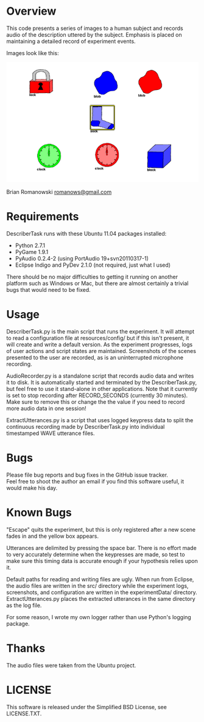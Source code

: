 # Overview
This code presents a series of images to a human subject and records 
audio of the description uttered by the subject.  Emphasis is placed
on maintaining a detailed record of experiment events.  

Images look like this:

![Image presented to the experimental subject; grid layout of different types and colors of hand-drawn objects](http://github.com/romanows/DescriberExperiment/raw/master/exampleDescriberImage.png)


Brian Romanowski 
romanows@gmail.com


# Requirements
DescriberTask runs with these Ubuntu 11.04 packages installed:

* Python 2.7.1
* PyGame 1.9.1
* PyAudio 0.2.4-2 (using PortAudio 19+svn20110317-1)
* Eclipse Indigo and PyDev 2.1.0 (not required, just what I used)

There should be no major difficulties to getting it running on another
platform such as Windows or Mac, but there are almost certainly a 
trivial bugs that would need to be fixed.


# Usage
DescriberTask.py is the main script that runs the experiment.  It will
attempt to read a configuration file at resources/config/ but if this 
isn't present, it will create and write a default version.  As the 
experiment progresses, logs of user actions and script states are 
maintained.  Screenshots of the scenes presented to the user are 
recorded, as is an uninterrupted microphone recording.

AudioRecorder.py is a standalone script that records audio data and 
writes it to disk.  It is automatically started and terminated by the
DescriberTask.py, but feel free to use it stand-alone in other 
applications.  Note that it currently is set to stop recording after 
RECORD_SECONDS (currently 30 minutes).  Make sure to remove this or 
change the the value if you need to record more audio data in one 
session!

ExtractUtterances.py is a script that uses logged keypress data to 
split the continuous recording made by DescriberTask.py into 
individual timestamped WAVE utterance files. 


# Bugs
Please file bug reports and bug fixes in the GitHub issue tracker.  
Feel free to shoot the author an email if you find this software 
useful, it would make his day.


# Known Bugs
"Escape" quits the experiment, but this is only registered after a new
scene fades in and the yellow box appears. 

Utterances are delimited by pressing the space bar.  There is no 
effort made to very accurately determine when the keypresses are made,
so test to make sure this timing data is accurate enough if your 
hypothesis relies upon it.

Default paths for reading and writing files are ugly.  When run from 
Eclipse, the audio files are written in the src/ directory while the 
experiment logs, screenshots, and configuration are written in the 
experimentData/ directory.  ExtractUtterances.py places the extracted 
utterances in the same directory as the log file.

For some reason, I wrote my own logger rather than use Python's 
logging package.


# Thanks
The audio files were taken from the Ubuntu project. 


# LICENSE
This software is released under the Simplified BSD License, see 
LICENSE.TXT. 
